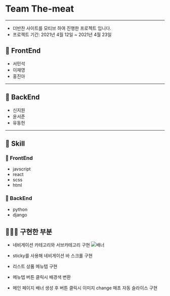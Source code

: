 # Team The-meat

---
- 더반찬 사이트를 모티브 하여 진행한 프로젝트 입니다.
- 프로젝트 기간: 2021년 4월 12일 ~ 2021년 4월 23일

## 🐶 FrontEnd

- 서민석
- 이재영
- 홍진아

---

## 🐼 BackEnd

- 신지원
- 윤서준
- 유동헌

---

## 🐤 Skill

### 🐶 FrontEnd

- javscript
- react
- scss
- html

### 🐼 BackEnd

- python
- django

## 👨🏻‍💻 구현한 부분

- 네비게이션 카테고리와 서브카테고리 구현
 ![배너](https://user-images.githubusercontent.com/74593343/122660909-30f1a180-d1c0-11eb-9dc5-85fd82a9e1ac.gif)

- sticky를 사용해 네비게이션 바 스크롤 구현
- 리스트 상품 메뉴텝 구현
- 메뉴텝 버튼 클릭시 배경색 변환
- 메인 페이지 배너 생성 후 버튼 클릭시 이미지 change 매초 자동 슬라이스 구현

